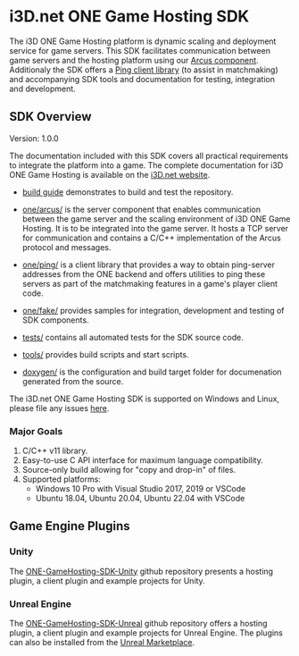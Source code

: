 # i3D.net ONE Game Hosting SDK

The i3D ONE Game Hosting platform is dynamic scaling and deployment service for game servers. This SDK facilitates communication between game servers and the hosting platform using our [Arcus component](one/arcus/readme.md). Additionaly the SDK offers a [Ping client library](one/ping/readme.md) (to assist in matchmaking) and accompanying SDK tools and documentation for testing, integration and development.

## SDK Overview

Version: 1.0.0

The documentation included with this SDK covers all practical requirements to integrate the platform into a game. The complete documentation for i3D ONE Game Hosting is available on the [i3D.net website](https://www.i3d.net/docs/one/odp/). 

- [build guide](build.md) demonstrates to build and test the repository.

- [one/arcus/](one/arcus/readme.md) is the server component that enables communication between the game server and the scaling environment of i3D ONE Game Hosting. It is to be integrated into the game server. It hosts a TCP server for communication and contains a C/C++ implementation of the Arcus protocol and messages.
- [one/ping/](one/ping/readme.md) is a client library that provides a way to obtain ping-server addresses from the ONE backend and offers utilities to ping these servers as part of the matchmaking features in a game's player client code.
- [one/fake/](one/fake/readme.md) provides samples for integration, development and testing of SDK components.
- [tests/](tests/readme.md) contains all automated tests for the SDK source code.
- [tools/](tools/readme.md) provides build scripts and start scripts.
- [doxygen/](doxygen/readme.md) is the configuration and build target folder for documenation generated from the source.

The i3D.net ONE Game Hosting SDK is supported on Windows and Linux, please file any issues [here](https://github.com/i3D-net/ONE-GameHosting-SDK/issues).

### Major Goals

1. C/C++ v11 library.
2. Easy-to-use C API interface for maximum language compatibility.
3. Source-only build allowing for "copy and drop-in" of files.
4. Supported platforms:
    - Windows 10 Pro with Visual Studio 2017, 2019 or VSCode
    - Ubuntu 18.04, Ubuntu 20.04, Ubuntu 22.04 with VSCode

## Game Engine Plugins

### Unity

The [ONE-GameHosting-SDK-Unity](https://github.com/i3D-net/ONE-GameHosting-SDK-Unity) github repository presents a hosting plugin, a client plugin and example projects for Unity.
### Unreal Engine

The [ONE-GameHosting-SDK-Unreal](https://github.com/i3D-net/ONE-GameHosting-SDK-Unreal) github repository offers a hosting plugin, a client plugin and example projects for Unreal Engine. The plugins can also be installed from the [Unreal Marketplace](https://www.unrealengine.com/marketplace/en-US/profile/i3D.net+Performance+Hosting).
